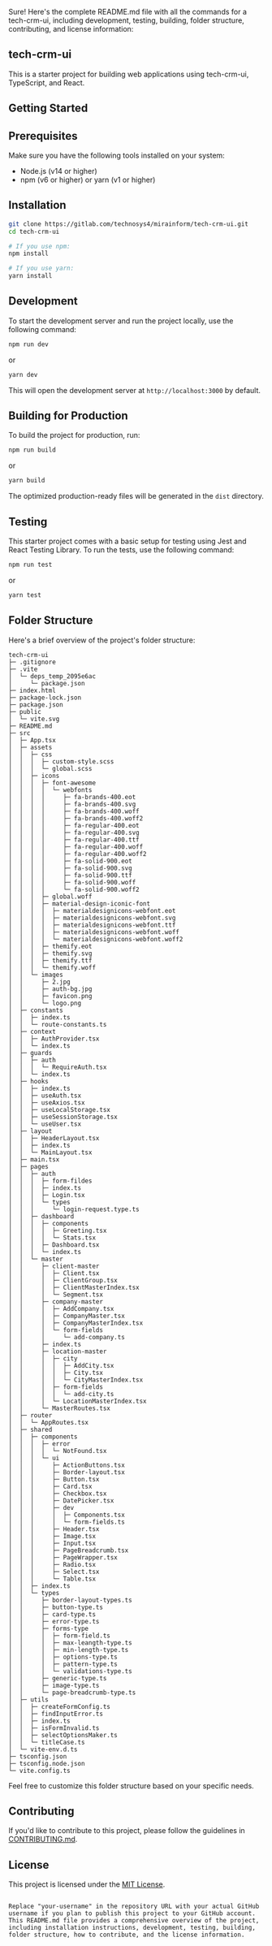 Sure! Here's the complete README.md file with all the commands for a tech-crm-ui, including development, testing, building, folder structure, contributing, and license information:

## tech-crm-ui

This is a starter project for building web applications using tech-crm-ui, TypeScript, and React.

## Getting Started

## Prerequisites

Make sure you have the following tools installed on your system:

- Node.js (v14 or higher)
- npm (v6 or higher) or yarn (v1 or higher)

## Installation

```bash
git clone https://gitlab.com/technosys4/mirainform/tech-crm-ui.git
cd tech-crm-ui

# If you use npm:
npm install

# If you use yarn:
yarn install
```

## Development

To start the development server and run the project locally, use the following command:

```bash
npm run dev
```

or

```bash
yarn dev
```

This will open the development server at `http://localhost:3000` by default.

## Building for Production

To build the project for production, run:

```bash
npm run build
```

or

```bash
yarn build
```

The optimized production-ready files will be generated in the `dist` directory.

## Testing

This starter project comes with a basic setup for testing using Jest and React Testing Library. To run the tests, use the following command:

```bash
npm run test
```

or

```bash
yarn test
```

## Folder Structure

Here's a brief overview of the project's folder structure:

```
tech-crm-ui
├─ .gitignore
├─ .vite
│  └─ deps_temp_2095e6ac
│     └─ package.json
├─ index.html
├─ package-lock.json
├─ package.json
├─ public
│  └─ vite.svg
├─ README.md
├─ src
│  ├─ App.tsx
│  ├─ assets
│  │  ├─ css
│  │  │  ├─ custom-style.scss
│  │  │  └─ global.scss
│  │  ├─ icons
│  │  │  ├─ font-awesome
│  │  │  │  └─ webfonts
│  │  │  │     ├─ fa-brands-400.eot
│  │  │  │     ├─ fa-brands-400.svg
│  │  │  │     ├─ fa-brands-400.woff
│  │  │  │     ├─ fa-brands-400.woff2
│  │  │  │     ├─ fa-regular-400.eot
│  │  │  │     ├─ fa-regular-400.svg
│  │  │  │     ├─ fa-regular-400.ttf
│  │  │  │     ├─ fa-regular-400.woff
│  │  │  │     ├─ fa-regular-400.woff2
│  │  │  │     ├─ fa-solid-900.eot
│  │  │  │     ├─ fa-solid-900.svg
│  │  │  │     ├─ fa-solid-900.ttf
│  │  │  │     ├─ fa-solid-900.woff
│  │  │  │     └─ fa-solid-900.woff2
│  │  │  ├─ global.woff
│  │  │  ├─ material-design-iconic-font
│  │  │  │  ├─ materialdesignicons-webfont.eot
│  │  │  │  ├─ materialdesignicons-webfont.svg
│  │  │  │  ├─ materialdesignicons-webfont.ttf
│  │  │  │  ├─ materialdesignicons-webfont.woff
│  │  │  │  └─ materialdesignicons-webfont.woff2
│  │  │  ├─ themify.eot
│  │  │  ├─ themify.svg
│  │  │  ├─ themify.ttf
│  │  │  └─ themify.woff
│  │  └─ images
│  │     ├─ 2.jpg
│  │     ├─ auth-bg.jpg
│  │     ├─ favicon.png
│  │     └─ logo.png
│  ├─ constants
│  │  ├─ index.ts
│  │  └─ route-constants.ts
│  ├─ context
│  │  ├─ AuthProvider.tsx
│  │  └─ index.ts
│  ├─ guards
│  │  ├─ auth
│  │  │  └─ RequireAuth.tsx
│  │  └─ index.ts
│  ├─ hooks
│  │  ├─ index.ts
│  │  ├─ useAuth.tsx
│  │  ├─ useAxios.tsx
│  │  ├─ useLocalStorage.tsx
│  │  ├─ useSessionStorage.tsx
│  │  └─ useUser.tsx
│  ├─ layout
│  │  ├─ HeaderLayout.tsx
│  │  ├─ index.ts
│  │  └─ MainLayout.tsx
│  ├─ main.tsx
│  ├─ pages
│  │  ├─ auth
│  │  │  ├─ form-fildes
│  │  │  ├─ index.ts
│  │  │  ├─ Login.tsx
│  │  │  └─ types
│  │  │     └─ login-request.type.ts
│  │  ├─ dashboard
│  │  │  ├─ components
│  │  │  │  ├─ Greeting.tsx
│  │  │  │  └─ Stats.tsx
│  │  │  ├─ Dashboard.tsx
│  │  │  └─ index.ts
│  │  └─ master
│  │     ├─ client-master
│  │     │  ├─ Client.tsx
│  │     │  ├─ ClientGroup.tsx
│  │     │  ├─ ClientMasterIndex.tsx
│  │     │  └─ Segment.tsx
│  │     ├─ company-master
│  │     │  ├─ AddCompany.tsx
│  │     │  ├─ CompanyMaster.tsx
│  │     │  ├─ CompanyMasterIndex.tsx
│  │     │  └─ form-fields
│  │     │     └─ add-company.ts
│  │     ├─ index.ts
│  │     ├─ location-master
│  │     │  ├─ city
│  │     │  │  ├─ AddCity.tsx
│  │     │  │  ├─ City.tsx
│  │     │  │  └─ CityMasterIndex.tsx
│  │     │  ├─ form-fields
│  │     │  │  └─ add-city.ts
│  │     │  └─ LocationMasterIndex.tsx
│  │     └─ MasterRoutes.tsx
│  ├─ router
│  │  └─ AppRoutes.tsx
│  ├─ shared
│  │  ├─ components
│  │  │  ├─ error
│  │  │  │  └─ NotFound.tsx
│  │  │  └─ ui
│  │  │     ├─ ActionButtons.tsx
│  │  │     ├─ Border-layout.tsx
│  │  │     ├─ Button.tsx
│  │  │     ├─ Card.tsx
│  │  │     ├─ Checkbox.tsx
│  │  │     ├─ DatePicker.tsx
│  │  │     ├─ dev
│  │  │     │  ├─ Components.tsx
│  │  │     │  └─ form-fields.ts
│  │  │     ├─ Header.tsx
│  │  │     ├─ Image.tsx
│  │  │     ├─ Input.tsx
│  │  │     ├─ PageBreadcrumb.tsx
│  │  │     ├─ PageWrapper.tsx
│  │  │     ├─ Radio.tsx
│  │  │     ├─ Select.tsx
│  │  │     └─ Table.tsx
│  │  ├─ index.ts
│  │  └─ types
│  │     ├─ border-layout-types.ts
│  │     ├─ button-type.ts
│  │     ├─ card-type.ts
│  │     ├─ error-type.ts
│  │     ├─ forms-type
│  │     │  ├─ form-field.ts
│  │     │  ├─ max-leangth-type.ts
│  │     │  ├─ min-length-type.ts
│  │     │  ├─ options-type.ts
│  │     │  ├─ pattern-type.ts
│  │     │  └─ validations-type.ts
│  │     ├─ generic-type.ts
│  │     ├─ image-type.ts
│  │     └─ page-breadcrumb-type.ts
│  ├─ utils
│  │  ├─ createFormConfig.ts
│  │  ├─ findInputError.ts
│  │  ├─ index.ts
│  │  ├─ isFormInvalid.ts
│  │  ├─ selectOptionsMaker.ts
│  │  └─ titleCase.ts
│  └─ vite-env.d.ts
├─ tsconfig.json
├─ tsconfig.node.json
└─ vite.config.ts

```

Feel free to customize this folder structure based on your specific needs.

## Contributing

If you'd like to contribute to this project, please follow the guidelines in [CONTRIBUTING.md](CONTRIBUTING.md).

## License

This project is licensed under the [MIT License](LICENSE).

```

Replace "your-username" in the repository URL with your actual GitHub username if you plan to publish this project to your GitHub account. This README.md file provides a comprehensive overview of the project, including installation instructions, development, testing, building, folder structure, how to contribute, and the license information.
```
